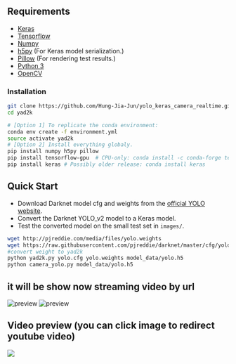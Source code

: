 ## Requirements

- [Keras](https://github.com/fchollet/keras)
- [Tensorflow](https://www.tensorflow.org/)
- [Numpy](http://www.numpy.org/)
- [h5py](http://www.h5py.org/) (For Keras model serialization.)
- [Pillow](https://pillow.readthedocs.io/) (For rendering test results.)
- [Python 3](https://www.python.org/)
- [OpenCV](https://opencv.org/)

### Installation
```bash
git clone https://github.com/Hung-Jia-Jun/yolo_keras_camera_realtime.git
cd yad2k

# [Option 1] To replicate the conda environment:
conda env create -f environment.yml
source activate yad2k
# [Option 2] Install everything globaly.
pip install numpy h5py pillow
pip install tensorflow-gpu  # CPU-only: conda install -c conda-forge tensorflow
pip install keras # Possibly older release: conda install keras
```

## Quick Start

- Download Darknet model cfg and weights from the [official YOLO website](http://pjreddie.com/darknet/yolo/).
- Convert the Darknet YOLO_v2 model to a Keras model.
- Test the converted model on the small test set in `images/`.

```bash
wget http://pjreddie.com/media/files/yolo.weights
wget https://raw.githubusercontent.com/pjreddie/darknet/master/cfg/yolo.cfg
#convert weight to yad2k
python yad2k.py yolo.cfg yolo.weights model_data/yolo.h5
python camera_yolo.py model_data/yolo.h5
```
## it will be show now streaming video by url
![preview](https://i.imgur.com/0Sw89bW.png)
![preview](https://i.imgur.com/WB8cquj.png)

## Video preview (you can click image to redirect youtube video)
[![](https://i.imgur.com/XYNPVnJ.png)](https://youtu.be/pvxmvBcPne8)

